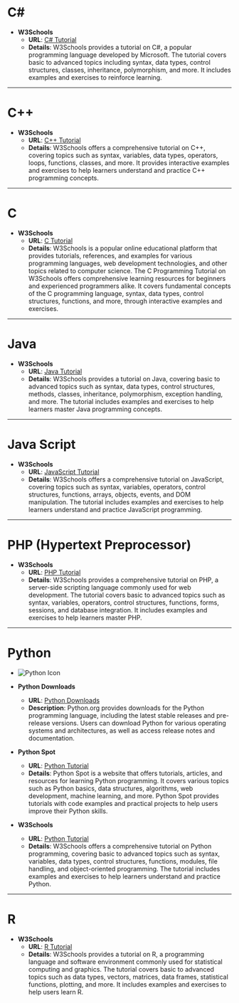 # C#

- **W3Schools**
  - **URL**: [C# Tutorial](https://www.w3schools.com/cs/index.php)
  - **Details**: W3Schools provides a tutorial on C#, a popular programming language developed by Microsoft. The tutorial covers basic to advanced topics including syntax, data types, control structures, classes, inheritance, polymorphism, and more. It includes examples and exercises to reinforce learning.

---

# C++

- **W3Schools**
  - **URL**: [C++ Tutorial](https://www.w3schools.com/cpp/default.asp)
  - **Details**: W3Schools offers a comprehensive tutorial on C++, covering topics such as syntax, variables, data types, operators, loops, functions, classes, and more. It provides interactive examples and exercises to help learners understand and practice C++ programming concepts.

---

# C

- **W3Schools**
  - **URL**: [C Tutorial](https://www.w3schools.com/c/index.php)
  - **Details**: W3Schools is a popular online educational platform that provides tutorials, references, and examples for various programming languages, web development technologies, and other topics related to computer science. The C Programming Tutorial on W3Schools offers comprehensive learning resources for beginners and experienced programmers alike. It covers fundamental concepts of the C programming language, syntax, data types, control structures, functions, and more, through interactive examples and exercises.

---

# Java

- **W3Schools**
  - **URL**: [Java Tutorial](https://www.w3schools.com/java/default.asp)
  - **Details**: W3Schools provides a tutorial on Java, covering basic to advanced topics such as syntax, data types, control structures, methods, classes, inheritance, polymorphism, exception handling, and more. The tutorial includes examples and exercises to help learners master Java programming concepts.

---

# Java Script

- **W3Schools**
  - **URL**: [JavaScript Tutorial](https://www.w3schools.com/js/default.asp)
  - **Details**: W3Schools offers a comprehensive tutorial on JavaScript, covering topics such as syntax, variables, operators, control structures, functions, arrays, objects, events, and DOM manipulation. The tutorial includes examples and exercises to help learners understand and practice JavaScript programming.

---

# PHP (Hypertext Preprocessor)

- **W3Schools**
  - **URL**: [PHP Tutorial](https://www.w3schools.com/php/default.asp)
  - **Details**: W3Schools provides a comprehensive tutorial on PHP, a server-side scripting language commonly used for web development. The tutorial covers basic to advanced topics such as syntax, variables, operators, control structures, functions, forms, sessions, and database integration. It includes examples and exercises to help learners master PHP.

---

# Python 
- ![Python Icon](https://www.python.org/static/apple-touch-icon-144x144-precomposed.png)

- **Python Downloads**
  - **URL**: [Python Downloads](https://www.python.org/downloads/)
  - **Description**: Python.org provides downloads for the Python programming language, including the latest stable releases and pre-release versions. Users can download Python for various operating systems and architectures, as well as access release notes and documentation.


- **Python Spot**
  - **URL**: [Python Tutorial](https://pythonspot.com/)
  - **Details**: Python Spot is a website that offers tutorials, articles, and resources for learning Python programming. It covers various topics such as Python basics, data structures, algorithms, web development, machine learning, and more. Python Spot provides tutorials with code examples and practical projects to help users improve their Python skills.


- **W3Schools**
  - **URL**: [Python Tutorial](https://www.w3schools.com/python/)
  - **Details**: W3Schools offers a comprehensive tutorial on Python programming, covering basic to advanced topics such as syntax, variables, data types, control structures, functions, modules, file handling, and object-oriented programming. The tutorial includes examples and exercises to help learners understand and practice Python.

---

# R

- **W3Schools**
  - **URL**: [R Tutorial](https://www.w3schools.com/r/default.asp)
  - **Details**: W3Schools provides a tutorial on R, a programming language and software environment commonly used for statistical computing and graphics. The tutorial covers basic to advanced topics such as data types, vectors, matrices, data frames, statistical functions, plotting, and more. It includes examples and exercises to help users learn R.
